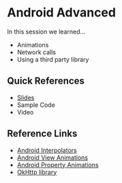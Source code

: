 # Android Advanced

In this session we learned...
- Animations
- Network calls
- Using a third party library

## Quick References
- [Slides](https://drive.google.com/file/d/0B6Zn5yAYYQw7cjVyQ1JiWTVWTk0/view?usp=sharing)
- Sample Code
- Video

## Reference Links
- [Android Interpolators](http://cogitolearning.co.uk/?p=1078)
- [Android View Animations](http://developer.android.com/guide/topics/graphics/view-animation.html)
- [Android Property Animations](http://developer.android.com/guide/topics/graphics/prop-animation.html)
- [OkHttp library](http://square.github.io/okhttp/)
